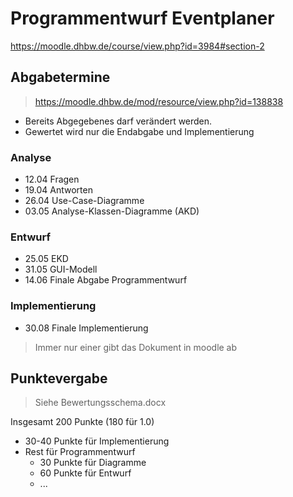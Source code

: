 # Programmentwurf Eventplaner
https://moodle.dhbw.de/course/view.php?id=3984#section-2

## Abgabetermine
> https://moodle.dhbw.de/mod/resource/view.php?id=138838
- Bereits Abgegebenes darf verändert werden.
- Gewertet wird nur die Endabgabe und Implementierung

### Analyse
- 12.04 Fragen
- 19.04 Antworten 
- 26.04 Use-Case-Diagramme
- 03.05 Analyse-Klassen-Diagramme (AKD)

### Entwurf
- 25.05 EKD
- 31.05 GUI-Modell
- 14.06 Finale Abgabe Programmentwurf 

### Implementierung
- 30.08 Finale Implementierung 

> Immer nur einer gibt das Dokument in moodle ab


## Punktevergabe
> Siehe Bewertungsschema.docx

Insgesamt 200 Punkte (180 für 1.0)
- 30-40 Punkte für Implementierung
- Rest für Programmentwurf
    - 30 Punkte für Diagramme
    - 60 Punkte für Entwurf
    - ...